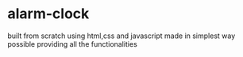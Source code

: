 # alarm-clock
built from scratch using html,css and javascript 
made in simplest way possible providing all the functionalities
